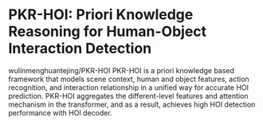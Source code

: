 # PKR-HOI: Priori Knowledge Reasoning for Human-Object Interaction Detection
wulinmenghuantejing/PKR-HOI
PKR-HOI is a priori knowledge based framework that models scene context, human and object features, action recognition, and interaction relationship in a unified way for accurate HOI prediction. PKR-HOI aggregates the different-level features and attention mechanism in the transformer, and as a result, achieves high HOI detection performance with HOI decoder.
